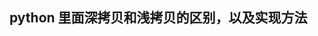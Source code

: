 ## python 里面深拷贝和浅拷贝的区别，以及实现方法
<!--stackedit_data:
eyJoaXN0b3J5IjpbLTUxODEyMzI5NCwtMjA4ODc0NjYxMl19
-->